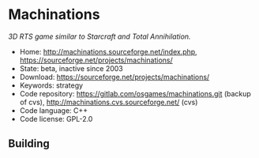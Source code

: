 # Machinations

_3D RTS game similar to Starcraft and Total Annihilation._

- Home: http://machinations.sourceforge.net/index.php, https://sourceforge.net/projects/machinations/
- State: beta, inactive since 2003
- Download: https://sourceforge.net/projects/machinations/
- Keywords: strategy
- Code repository: https://gitlab.com/osgames/machinations.git (backup of cvs), http://machinations.cvs.sourceforge.net/ (cvs)
- Code language: C++
- Code license: GPL-2.0

## Building
